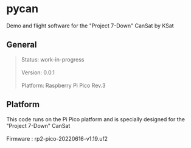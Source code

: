 # pycan

Demo and flight software for the "Project 7-Down" CanSat by KSat

## General

> Status: work-in-progress<br><br>
> Version: 0.0.1<br><br>
> Platform: Raspberry Pi Pico Rev.3<br>

## Platform

This code runs on the Pi Pico platform and is specially designed for the "Project 7-Down" CanSat<br>
<br>
Firmware : rp2-pico-20220616-v1.19.uf2
